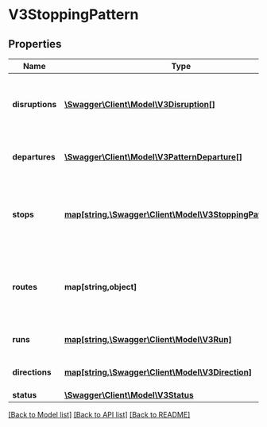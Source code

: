 # V3StoppingPattern

## Properties
Name | Type | Description | Notes
------------ | ------------- | ------------- | -------------
**disruptions** | [**\Swagger\Client\Model\V3Disruption[]**](V3Disruption.md) | Disruption information applicable to relevant routes or stops | [optional] 
**departures** | [**\Swagger\Client\Model\V3PatternDeparture[]**](V3PatternDeparture.md) | Timetabled and real-time service departures | [optional] 
**stops** | [**map[string,\Swagger\Client\Model\V3StoppingPatternStop]**](V3StoppingPatternStop.md) | A train station, tram stop, bus stop, regional coach stop or Night Bus stop | [optional] 
**routes** | **map[string,object]** | Train lines, tram routes, bus routes, regional coach routes, Night Bus routes | [optional] 
**runs** | [**map[string,\Swagger\Client\Model\V3Run]**](V3Run.md) | Individual trips/services of a route | [optional] 
**directions** | [**map[string,\Swagger\Client\Model\V3Direction]**](V3Direction.md) | Directions of travel of route | [optional] 
**status** | [**\Swagger\Client\Model\V3Status**](V3Status.md) |  | [optional] 

[[Back to Model list]](../../README.md#documentation-for-models) [[Back to API list]](../../README.md#documentation-for-api-endpoints) [[Back to README]](../../README.md)

